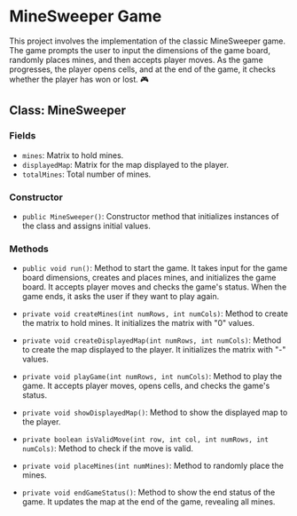 # MineSweeper Game

This project involves the implementation of the classic MineSweeper game. The game prompts the user to input the dimensions of the game board, randomly places mines, and then accepts player moves. As the game progresses, the player opens cells, and at the end of the game, it checks whether the player has won or lost. 🎮

## Class: MineSweeper

### Fields
- `mines`: Matrix to hold mines.
- `displayedMap`: Matrix for the map displayed to the player.
- `totalMines`: Total number of mines.

### Constructor
- `public MineSweeper()`: Constructor method that initializes instances of the class and assigns initial values.

### Methods
- `public void run()`: Method to start the game. It takes input for the game board dimensions, creates and places mines, and initializes the game board. It accepts player moves and checks the game's status. When the game ends, it asks the user if they want to play again.

- `private void createMines(int numRows, int numCols)`: Method to create the matrix to hold mines. It initializes the matrix with "0" values.

- `private void createDisplayedMap(int numRows, int numCols)`: Method to create the map displayed to the player. It initializes the matrix with "-" values.

- `private void playGame(int numRows, int numCols)`: Method to play the game. It accepts player moves, opens cells, and checks the game's status.

- `private void showDisplayedMap()`: Method to show the displayed map to the player.

- `private boolean isValidMove(int row, int col, int numRows, int numCols)`: Method to check if the move is valid.

- `private void placeMines(int numMines)`: Method to randomly place the mines.

- `private void endGameStatus()`: Method to show the end status of the game. It updates the map at the end of the game, revealing all mines.

